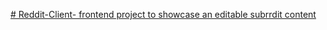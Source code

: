 [# Reddit-Client-
frontend project to showcase an editable subrrdit content
](https://roadmap.sh/projects/reddit-client)
